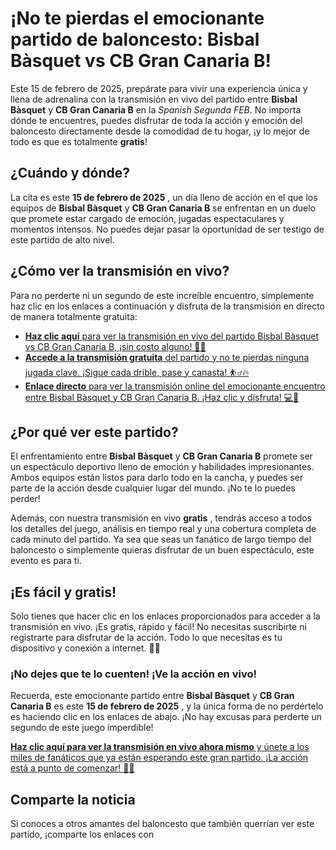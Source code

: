 # ¡No te pierdas el emocionante partido de baloncesto: Bisbal Bàsquet vs CB Gran Canaria B!

Este 15 de febrero de 2025, prepárate para vivir una experiencia única y llena de adrenalina con la transmisión en vivo del partido entre **Bisbal Bàsquet** y **CB Gran Canaria B** en la _Spanish Segunda FEB_. No importa dónde te encuentres, puedes disfrutar de toda la acción y emoción del baloncesto directamente desde la comodidad de tu hogar, ¡y lo mejor de todo es que es totalmente **gratis**!

## ¿Cuándo y dónde?

La cita es este **15 de febrero de 2025** , un día lleno de acción en el que los equipos de **Bisbal Bàsquet** y **CB Gran Canaria B** se enfrentan en un duelo que promete estar cargado de emoción, jugadas espectaculares y momentos intensos. No puedes dejar pasar la oportunidad de ser testigo de este partido de alto nivel.

## ¿Cómo ver la transmisión en vivo?

Para no perderte ni un segundo de este increíble encuentro, simplemente haz clic en los enlaces a continuación y disfruta de la transmisión en directo de manera totalmente gratuita:

- [**Haz clic aquí** para ver la transmisión en vivo del partido Bisbal Bàsquet vs CB Gran Canaria B, ¡sin costo alguno! 🎥🏀](https://tinyurl.com/livestreamfreeo?st=Bisbal+B%C3%A0squet+vs+CB+Gran+Canaria+B&si=ghc)
- [**Accede a la transmisión gratuita** del partido y no te pierdas ninguna jugada clave. ¡Sigue cada drible, pase y canasta! ⛹️‍♂️🔥](https://tinyurl.com/livestreamfreeo?st=Bisbal+B%C3%A0squet+vs+CB+Gran+Canaria+B&si=ghc)
- [**Enlace directo** para ver la transmisión online del emocionante encuentro entre Bisbal Bàsquet y CB Gran Canaria B. ¡Haz clic y disfruta! 💻🎉](https://tinyurl.com/livestreamfreeo?st=Bisbal+B%C3%A0squet+vs+CB+Gran+Canaria+B&si=ghc)

## ¿Por qué ver este partido?

El enfrentamiento entre **Bisbal Bàsquet** y **CB Gran Canaria B** promete ser un espectáculo deportivo lleno de emoción y habilidades impresionantes. Ambos equipos están listos para darlo todo en la cancha, y puedes ser parte de la acción desde cualquier lugar del mundo. ¡No te lo puedes perder!

Además, con nuestra transmisión en vivo **gratis** , tendrás acceso a todos los detalles del juego, análisis en tiempo real y una cobertura completa de cada minuto del partido. Ya sea que seas un fanático de largo tiempo del baloncesto o simplemente quieras disfrutar de un buen espectáculo, este evento es para ti.

## ¡Es fácil y gratis!

Solo tienes que hacer clic en los enlaces proporcionados para acceder a la transmisión en vivo. ¡Es gratis, rápido y fácil! No necesitas suscribirte ni registrarte para disfrutar de la acción. Todo lo que necesitas es tu dispositivo y conexión a internet. 🙌🌐

### ¡No dejes que te lo cuenten! ¡Ve la acción en vivo!

Recuerda, este emocionante partido entre **Bisbal Bàsquet** y **CB Gran Canaria B** es este **15 de febrero de 2025** , y la única forma de no perdértelo es haciendo clic en los enlaces de abajo. ¡No hay excusas para perderte un segundo de este juego imperdible!

[**Haz clic aquí para ver la transmisión en vivo ahora mismo** y únete a los miles de fanáticos que ya están esperando este gran partido. ¡La acción está a punto de comenzar! 🏀🎉](https://tinyurl.com/livestreamfreeo?st=Bisbal+B%C3%A0squet+vs+CB+Gran+Canaria+B&si=ghc)

## Comparte la noticia

Si conoces a otros amantes del baloncesto que también querrían ver este partido, ¡comparte los enlaces con
